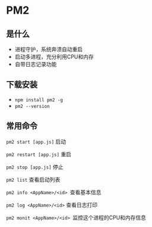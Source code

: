 # PM2



## 是什么

- 进程守护，系统奔溃自动重启
- 启动多进程，充分利用CPU和内存
- 自带日志记录功能



## 下载安装

- `npm install pm2 -g`
- `pm2 --version` 



## 常用命令

`pm2 start [app.js]` 启动

`pm2 restart [app.js]` 重启

`pm2 stop [app.js]` 停止

`pm2 list` 查看启动列表

`pm2 info <AppName>/<id> `查看基本信息

`pm2 log <AppName>/<id>` 查看日志打印

`pm2 monit <AppName>/<id> `监控这个进程的CPU和内存信息



